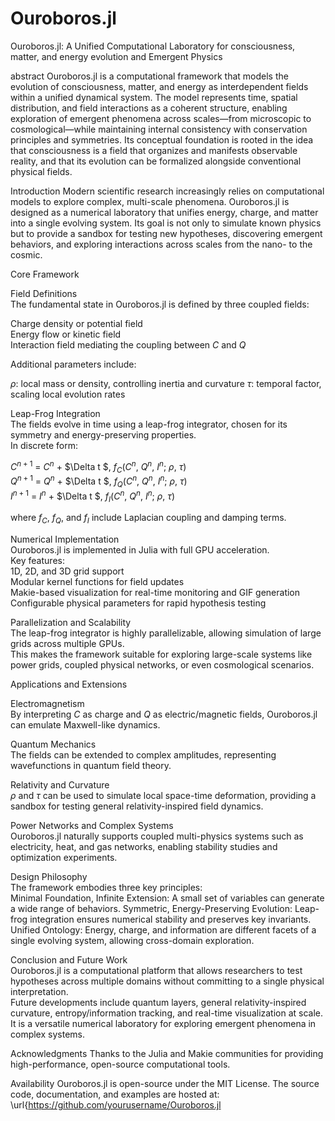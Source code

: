 # Ouroboros.jl

Ouroboros.jl: A Unified Computational Laboratory for consciousness, matter, and energy evolution and Emergent Physics

abstract
Ouroboros.jl is a computational framework that models the evolution of consciousness, matter, and energy as interdependent fields within a unified dynamical system. The model represents time, 
spatial distribution, and field interactions as a coherent structure, enabling exploration of emergent phenomena across scales—from microscopic to cosmological—while maintaining internal consistency with 
conservation principles and symmetries. Its conceptual foundation is rooted in the idea that consciousness is a field that organizes and manifests observable reality, and that its evolution can be formalized 
alongside conventional physical fields.

Introduction
Modern scientific research increasingly relies on computational models to explore complex, multi-scale phenomena. 
Ouroboros.jl is designed as a numerical laboratory that unifies energy, charge, and matter into a single evolving system. 
Its goal is not only to simulate known physics but to provide a sandbox for testing new hypotheses, discovering emergent behaviors, and exploring interactions across scales from the nano- to the cosmic.

Core Framework

Field Definitions  
The fundamental state in Ouroboros.jl is defined by three coupled fields:  

  Charge density or potential field  
  Energy flow or kinetic field  
  Interaction field mediating the coupling between $C$ and $Q$

Additional parameters include:

  $\rho$: local mass or density, controlling inertia and curvature
  $\tau$: temporal factor, scaling local evolution rates

Leap-Frog Integration  
The fields evolve in time using a leap-frog integrator, chosen for its symmetry and energy-preserving properties.  
In discrete form:

$C^{n+1}$ = $C^n$ + $\Delta t \$, $f_C$($C^n$, $Q^n$, $I^n$; $\rho$, $\tau$)  
$Q^{n+1}$ = $Q^n$ + $\Delta t \$, $f_Q$($C^n$, $Q^n$, $I^n$; $\rho$, $\tau$)  
$I^{n+1}$ = $I^n$ + $\Delta t \$, $f_I$($C^n$, $Q^n$, $I^n$; $\rho$, $\tau$)

where $f_C$, $f_Q$, and $f_I$ include Laplacian coupling and damping terms.

Numerical Implementation  
Ouroboros.jl is implemented in Julia with full GPU acceleration.  
Key features:  
  1D, 2D, and 3D grid support  
  Modular kernel functions for field updates  
  Makie-based visualization for real-time monitoring and GIF generation  
  Configurable physical parameters for rapid hypothesis testing

Parallelization and Scalability  
The leap-frog integrator is highly parallelizable, allowing simulation of large grids across multiple GPUs.  
This makes the framework suitable for exploring large-scale systems like power grids, coupled physical networks, or even cosmological scenarios.

Applications and Extensions  

Electromagnetism  
By interpreting $C$ as charge and $Q$ as electric/magnetic fields, Ouroboros.jl can emulate Maxwell-like dynamics.

Quantum Mechanics  
The fields can be extended to complex amplitudes, representing wavefunctions in quantum field theory.

Relativity and Curvature  
$\rho$ and $\tau$ can be used to simulate local space-time deformation, providing a sandbox for testing general relativity-inspired field dynamics.

Power Networks and Complex Systems  
Ouroboros.jl naturally supports coupled multi-physics systems such as electricity, heat, and gas networks, enabling stability studies and optimization experiments.

Design Philosophy  
The framework embodies three key principles:  
  Minimal Foundation, Infinite Extension: A small set of variables can generate a wide range of behaviors.
  Symmetric, Energy-Preserving Evolution: Leap-frog integration ensures numerical stability and preserves key invariants.
  Unified Ontology: Energy, charge, and information are different facets of a single evolving system, allowing cross-domain exploration.

Conclusion and Future Work  
Ouroboros.jl is a computational platform that allows researchers to test hypotheses across multiple domains without committing to a single physical interpretation.  
Future developments include quantum layers, general relativity-inspired curvature, entropy/information tracking, and real-time visualization at scale.  
It is a versatile numerical laboratory for exploring emergent phenomena in complex systems.

Acknowledgments
Thanks to the Julia and Makie communities for providing high-performance, open-source computational tools.

Availability
Ouroboros.jl is open-source under the MIT License. 
The source code, documentation, and examples are hosted at: \url{https://github.com/yourusername/Ouroboros.jl

